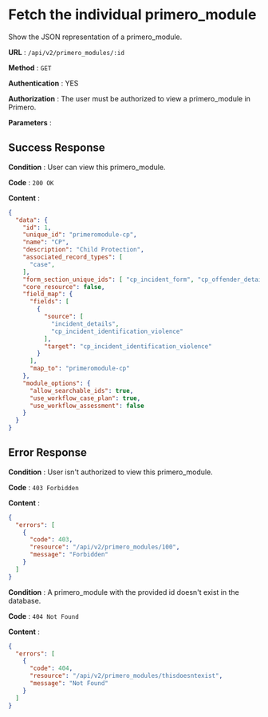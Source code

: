 # Fetch the individual primero_module

Show the JSON representation of a primero_module.

**URL** : `/api/v2/primero_modules/:id`

**Method** : `GET`

**Authentication** : YES

**Authorization** : The user must be authorized to view a primero_module in Primero.

**Parameters** :

## Success Response

**Condition** : User can view this primero_module.

**Code** : `200 OK`

**Content** :

```json
{
  "data": {
    "id": 1,
    "unique_id": "primeromodule-cp",
    "name": "CP",
    "description": "Child Protection",
    "associated_record_types": [
      "case",
    ],
    "form_section_unique_ids": [ "cp_incident_form", "cp_offender_details" ],
    "core_resource": false,
    "field_map": {
      "fields": [
        {
          "source": [
            "incident_details",
            "cp_incident_identification_violence"
          ],
          "target": "cp_incident_identification_violence"
        }
      ],
      "map_to": "primeromodule-cp"
    },
    "module_options": {
      "allow_searchable_ids": true,
      "use_workflow_case_plan": true,
      "use_workflow_assessment": false
    }
  }
}
```
## Error Response

**Condition** : User isn't authorized to view this primero_module.

**Code** : `403 Forbidden`

**Content** :

```json
{
  "errors": [
    {
      "code": 403,
      "resource": "/api/v2/primero_modules/100",
      "message": "Forbidden"
    }
  ]
}

```
**Condition** : A primero_module with the provided id doesn't exist in the database.

**Code** : `404 Not Found`

**Content** :

```json
{
  "errors": [
    {
      "code": 404,
      "resource": "/api/v2/primero_modules/thisdoesntexist",
      "message": "Not Found"
    }
  ]
}

```
